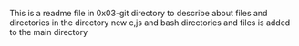 This is a readme file in 0x03-git directory to describe about files and directories in the directory
new c,js and bash directories and files is added to the main directory
